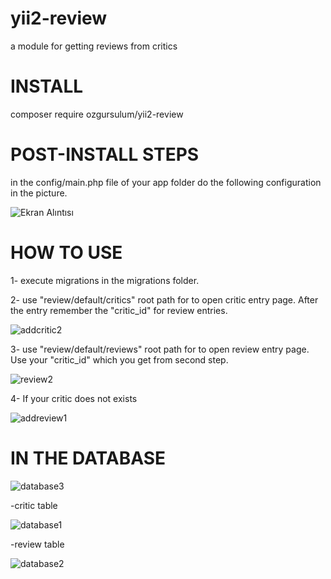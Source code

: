 # yii2-review
a module for getting reviews from critics

# INSTALL
composer require ozgursulum/yii2-review

# POST-INSTALL STEPS
in the config/main.php file of your app folder do the following configuration in the picture.

![Ekran Alıntısı](https://user-images.githubusercontent.com/41192900/104772842-294b4e00-5785-11eb-8729-1cacfaa41e8b.PNG)

# HOW TO USE

1- execute migrations in the migrations folder.

2- use "review/default/critics" root path for to open critic entry page. After the entry remember the "critic_id" for review entries.


![addcritic2](https://user-images.githubusercontent.com/41192900/104773968-eb4f2980-5786-11eb-9ce9-f492176e5dd4.PNG)


3- use "review/default/reviews" root path for to open review entry page. Use your "critic_id" which you get from second step.


![review2](https://user-images.githubusercontent.com/41192900/104774164-4123d180-5787-11eb-8d45-21259ed01921.PNG)

4- If your critic does not exists 

![addreview1](https://user-images.githubusercontent.com/41192900/104774429-b8f1fc00-5787-11eb-855b-bf5ee1780ccf.PNG)



# IN THE DATABASE

![database3](https://user-images.githubusercontent.com/41192900/104774304-834d1300-5787-11eb-95d3-a71afb243eaf.PNG)

-critic table

![database1](https://user-images.githubusercontent.com/41192900/104774250-6284bd80-5787-11eb-9811-e6253523a75a.PNG)

-review table

![database2](https://user-images.githubusercontent.com/41192900/104774285-78927e00-5787-11eb-9edf-e3fd2923f95a.PNG)




